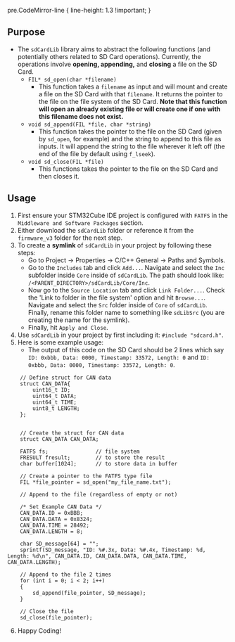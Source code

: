 pre.CodeMirror-line {
    line-height: 1.3 !important;
}

## Purpose

-   The `sdCardLib` library aims to abstract the following functions (and potentially others related to SD Card operations). Currently, the operations involve **opening, appending,** and **closing** a file on the SD Card.
    -   `FIL* sd_open(char *filename)`
        -   This function takes a `filename` as input and will mount and create a file on the SD Card with that `filename`. It returns the pointer to the file on the file system of the SD Card. **Note that this function will open an already existing file or will create one if one with this filename does not exist.**
    -   `void sd_append(FIL *file, char *string)`
        -   This function takes the pointer to the file on the SD Card (given by `sd_open`, for example) and the string to append to this file as inputs. It will append the string to the file wherever it left off (the end of the file by default using `f_lseek`).
    -   `void sd_close(FIL *file)`
        -   This functions takes the pointer to the file on the SD Card and then closes it.

## Usage

1. First ensure your STM32Cube IDE project is configured with `FATFS` in the `Middleware and Software Packages` section.
2. Either download the `sdCardLib` folder or reference it from the `firmware_v3` folder for the next step.
3. To create a **symlink** of `sdCardLib` in your project by following these steps:
    - Go to Project -> Properties -> C/C++ General -> Paths and Symbols.
    - Go to the `Includes` tab and click `Add...`. Navigate and select the `Inc` subfolder inside `Core` inside of `sdCardLib`. The path should look like: `/<PARENT_DIRECTORY>/sdCardLib/Core/Inc`.
    - Now go to the `Source Location` tab and click `Link Folder...`. Check the 'Link to folder in the file system' option and hit `Browse...`. Navigate and select the `Src` folder inside of `Core` of `sdCardLib`. Finally, rename this folder name to something like `sdLibSrc` (you are creating the name for the symlink).
    - Finally, hit `Apply and Close`.
4. Use `sdCardLib` in your project by first including it: `#include "sdcard.h"`.
5. Here is some example usage:
    - The output of this code on the SD Card should be 2 lines which say `ID: 0xbbb, Data: 0000, Timestamp: 33572, Length: 0` and `ID: 0xbbb, Data: 0000, Timestamp: 33572, Length: 0`.

```
    // Define struct for CAN data
    struct CAN_DATA{
        uint16_t ID;
        uint64_t DATA;
        uint64_t TIME;
        uint8_t LENGTH;
    };


    // Create the struct for CAN data
    struct CAN_DATA CAN_DATA;

    FATFS fs;				// file system
    FRESULT fresult;		// to store the result
    char buffer[1024];		// to store data in buffer

    // Create a pointer to the FATFS type file
    FIL *file_pointer = sd_open("my_file_name.txt");

    // Append to the file (regardless of empty or not)

    /* Set Example CAN Data */
    CAN_DATA.ID = 0xBBB;
    CAN_DATA.DATA = 0x8324;
    CAN_DATA.TIME = 28492;
    CAN_DATA.LENGTH = 8;

    char SD_message[64] = "";
    sprintf(SD_message, "ID: %#.3x, Data: %#.4x, Timestamp: %d, Length: %d\n", CAN_DATA.ID, CAN_DATA.DATA, CAN_DATA.TIME, CAN_DATA.LENGTH);

    // Append to the file 2 times
    for (int i = 0; i < 2; i++)
    {
        sd_append(file_pointer, SD_message);
    }

    // Close the file
    sd_close(file_pointer);

```

6. Happy Coding!
